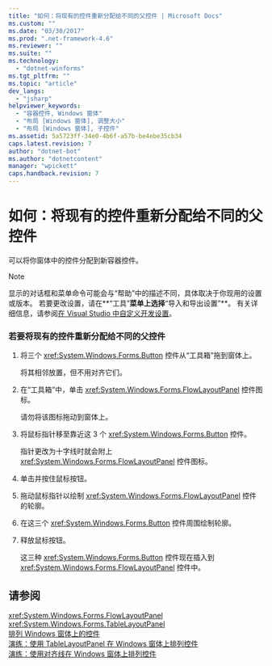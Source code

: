 ```yaml
---
title: "如何：将现有的控件重新分配给不同的父控件 | Microsoft Docs"
ms.custom: ""
ms.date: "03/30/2017"
ms.prod: ".net-framework-4.6"
ms.reviewer: ""
ms.suite: ""
ms.technology: 
  - "dotnet-winforms"
ms.tgt_pltfrm: ""
ms.topic: "article"
dev_langs: 
  - "jsharp"
helpviewer_keywords: 
  - "容器控件, Windows 窗体"
  - "布局 [Windows 窗体], 调整大小"
  - "布局 [Windows 窗体], 子控件"
ms.assetid: 5a5723ff-34e0-4b6f-a57b-be4ebe35cb34
caps.latest.revision: 7
author: "dotnet-bot"
ms.author: "dotnetcontent"
manager: "wpickett"
caps.handback.revision: 7
---
```

# 如何：将现有的控件重新分配给不同的父控件
可以将你窗体中的控件分配到新容器控件。  
  
> [!NOTE]
>  显示的对话框和菜单命令可能会与“帮助”中的描述不同，具体取决于你现用的设置或版本。 若要更改设置，请在**“工具”**菜单上选择**“导入和导出设置”**。 有关详细信息，请参阅[在 Visual Studio 中自定义开发设置](http://msdn.microsoft.com/zh-cn/22c4debb-4e31-47a8-8f19-16f328d7dcd3)。  
  
### 若要将现有的控件重新分配给不同的父控件  
  
1.  将三个 <xref:System.Windows.Forms.Button> 控件从“工具箱”拖到窗体上。  
  
     将其相邻放置，但不用对齐它们。  
  
2.  在“工具箱”中，单击 <xref:System.Windows.Forms.FlowLayoutPanel> 控件图标。  
  
     请勿将该图标拖动到窗体上。  
  
3.  将鼠标指针移至靠近这 3 个 <xref:System.Windows.Forms.Button> 控件。  
  
     指针更改为十字线时就会附上 <xref:System.Windows.Forms.FlowLayoutPanel> 控件图标。  
  
4.  单击并按住鼠标按钮。  
  
5.  拖动鼠标指针以绘制 <xref:System.Windows.Forms.FlowLayoutPanel> 控件的轮廓。  
  
6.  在这三个 <xref:System.Windows.Forms.Button> 控件周围绘制轮廓。  
  
7.  释放鼠标按钮。  
  
     这三种 <xref:System.Windows.Forms.Button> 控件现在插入到 <xref:System.Windows.Forms.FlowLayoutPanel> 控件中。  
  
## 请参阅  
 <xref:System.Windows.Forms.FlowLayoutPanel>   
 <xref:System.Windows.Forms.TableLayoutPanel>   
 [排列 Windows 窗体上的控件](../../../../docs/framework/winforms/controls/arranging-controls-on-windows-forms.md)   
 [演练：使用 TableLayoutPanel 在 Windows 窗体上排列控件](../../../../docs/framework/winforms/controls/walkthrough-arranging-controls-on-windows-forms-using-a-tablelayoutpanel.md)   
 [演练：使用对齐线在 Windows 窗体上排列控件](../../../../docs/framework/winforms/controls/walkthrough-arranging-controls-on-windows-forms-using-snaplines.md)